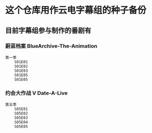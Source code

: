 # 这个仓库用作云电字幕组的种子备份

## 目前字幕组参与制作的番剧有

### 蔚蓝档案 BlueArchive-The-Animation

    第一季
        S01E01
        S01E02
        S01E03
        S01E05
        S01E05

### 约会大作战 V Date-A-Live

    第五季
        S05E01
        S05E02
        S05E03
        S05E04
        S05E05 

